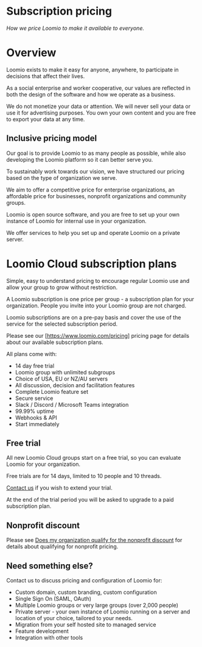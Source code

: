 # Subscription pricing
_How we price Loomio to make it available to everyone._

# Overview
Loomio exists to make it easy for anyone, anywhere, to participate in decisions that affect their lives.

As a social enterprise and worker cooperative, our values are reflected in both the design of the software and how we operate as a business.

We do not monetize your data or attention. We will never sell your data or use it for advertising purposes. You own your own content and you are free to export your data at any time.

## Inclusive pricing model
Our goal is to provide Loomio to as many people as possible, while also developing the Loomio platform so it can better serve you.

To sustainably work towards our vision, we have structured our pricing based on the type of organization we serve.

We aim to offer a competitive price for enterprise organizations, an affordable price for businesses, nonprofit organizations and community groups.

Loomio is open source software, and you are free to set up your own instance of Loomio for internal use in your organization.  

We offer services to help you set up and operate Loomio on a private server.

# Loomio Cloud subscription plans
Simple, easy to understand pricing to encourage regular Loomio use and allow your group to grow without restriction.  

A Loomio subscription is one price per group - a subscription plan for your organization. People you invite into your Loomio group are not charged.

Loomio subscriptions are on a pre-pay basis and cover the use of the service for the selected subscription period.

Please see our [https://www.loomio.com/pricing] pricing page for details about our available subscription plans.

All plans come with:
- 14 day free trial
- Loomio group with unlimited subgroups
- Choice of USA, EU or NZ/AU servers
- All discussion, decision and facilitation features
- Complete Loomio feature set
- Secure service
- Slack / Discord / Microsoft Teams integration
- 99.99% uptime
- Webhooks & API
- Start immediately

## Free trial
All new Loomio Cloud groups start on a free trial, so you can evaluate Loomio for your organization.

Free trials are for 14 days, limited to 10 people and 10 threads.

[Contact us](https://www.loomio.com/contact) if you wish to extend your trial.

At the end of the trial period you will be asked to upgrade to a paid subscription plan.

## Nonprofit discount

Please see [Does my organization qualify for the nonprofit discount](/en/policy/subscriptions/pricing_faq.html#does-my-organization-qualify-for-the-nonprofit-discount) for details about qualifying for nonprofit pricing.


## Need something else?
Contact us to discuss pricing and configuration of Loomio for:
- Custom domain, custom branding, custom configuration
- Single Sign On (SAML, OAuth)
- Multiple Loomio groups or very large groups (over 2,000 people)
- Private server - your own instance of Loomio running on a server and location of your choice, tailored to your needs.
- Migration from your self hosted site to managed service
- Feature development
- Integration with other tools
